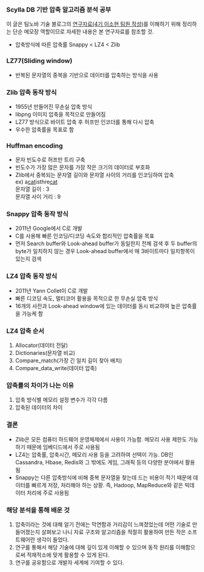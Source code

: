 ### Scylla DB 기반 압축 알고리즘 분석 공부
이 글은 팀노바 기술 블로그의 [연구자료(4기 이소현 팀원 작성)](https://teamnovatech.co.kr/pageread/KR/472)를 이해하기 위해 정리하는 단순 메모장 역할이므로 자세한 내용은 본 연구자료를 참조할 것.

- 압축방식에 따른 압축률 Snappy < LZ4 < Zlib

### LZ77(Sliding window) 
- 반복된 문자열의 중복을 기반으로 데이터를 압축하는 방식을 사용

### Zlib 압축 동작 방식
- 1955년 만들어진 무손실 압축 방식
- libpng 이미지 압축을 목적으로 만들어짐
- LZ77 방식으로 바이트 압축 후 허프만 인코더를 통해 다시 압축
- 우수한 압축률을 목표로 함

### Huffman encoding
- 문자 빈도수로 허프만 트리 구축
- 빈도수가 가장 많은 문자를 가장 작은 크기의 데이터로 부호화
- Zlib에서 중복되는 문자열 길이와 문자열 사이의 거리를 인코딩하여 압축  
ex) a<u>cat</u>isthre<u>cat</u>  
    문자열 길이 : 3  
    문자열 사이 거리 : 9

### Snappy 압축 동작 방식
- 2011년 Google에서 C로 개발
- C를 사용해 빠른 인코딩/디코딩 속도와 합리적인 압축률을 목표
- 먼저 Search buffer와 Look-ahead buffer가 동일한지 전체 검색 후 두 buffer의 byte가 일치하지 않는 경우 Look-ahead buffer에서 매 3바이트마다 일치항목이 있는지 검색

### LZ4 압축 동작 방식
- 2011년 Yann Collet이 C로 개발
- 빠른 디코딩 속도, 멀티코어 활용을 목적으로 한 무손실 압축 방식
- 16개의 사전과 Look-ahead window에 있는 데이터를 동시 비교하여 높은 압축률을 가능케 함

### LZ4 압축 순서
1. Allocator(데이터 전달)
2. Dictionaries(문자열 비교)
3. Compare_match(가장 긴 일치 길이 찾아 배치)
4. Compare_data_write(데이터 압축)

### 압축률의 차이가 나는 이유
1. 압축 방식별 메모리 설정 변수가 각각 다름
2. 압축된 데이터의 차이

### 결론
- Zlib은 모든 컴퓨터 하드웨어 운영체제에서 사용이 가능함. 메모리 사용 제한도 가능하기 때문에 임베디드에서 주로 사용됨
- LZ4는 압축률, 압축시간, 메모리 사용 등을 고려하여 선택이 가능. DB인 Cassandra, Hbase, Redis와 그 밖에도 게임, 그래픽 등의 다양한 분야에서 활용됨
- Snappy는 다른 압축방식에 비해 중복 문자열을 찾는데 드는 비용이 적기 때문에 데이터를 빠르게 저장, 처리해야 하는 상황. 즉, Hadoop, MapReduce와 같은 빅데이터 처리에 주로 사용됨

### 해당 분석을 통해 배운 것
1. 압축이라는 것에 대해 알기 전에는 막연함과 거리감이 느껴졌었는데 어떤 기술로 만들어졌는지 살펴보고 나니 자료 구조와 알고리즘을 적절히 활용하여 만든 작은 소프트웨어란 생각이 들었다.
2. 연구를 통해서 해당 기술에 대해 깊이 있게 이해할 수 있으며 동작 원리를 이해함으로써 적재적소에 맞게 활용할 수 있게 된다.
3. 연구를 공유함으로 개발자 세계에 기여할 수 있다.

